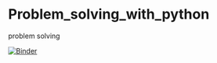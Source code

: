 # Problem_solving_with_python
problem solving


[![Binder](https://mybinder.org/badge_logo.svg)](https://mybinder.org/v2/gh/nevermind78/Problem_solving_with_python/master)
